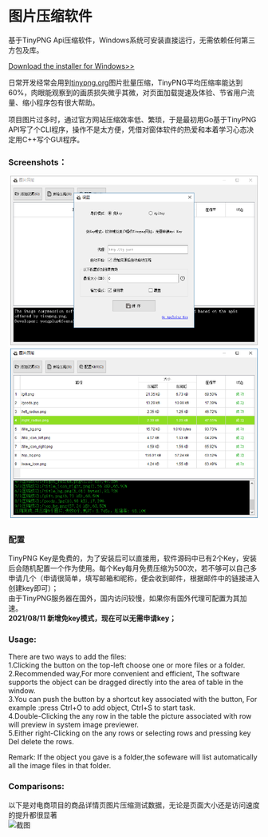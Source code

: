 # 图片压缩软件
基于TinyPNG Api压缩软件，Windows系统可安装直接运行，无需依赖任何第三方包及库。

[Download the installer for Windows>>](https://dd.0f3.com/tinypng/installer.exe)


日常开发经常会用到[tinypng.org](https://tinypng.org/)图片批量压缩，TinyPNG平均压缩率能达到60%，肉眼能观察到的画质损失微乎其微，对页面加载提速及体验、节省用户流量、缩小程序包有很大帮助。

项目图片过多时，通过官方网站压缩效率低、繁琐，于是最初用Go基于TinyPNG API写了个CLI程序，操作不是太方便，凭借对窗体软件的热爱和本着学习心态决定用C++写个GUI程序。



### Screenshots： 
![截图](./assets/Screenshot1.png)  
![截图](./assets/Screenshot2.png)  

### 配置
TinyPNG Key是免费的，为了安装后可以直接用，软件源码中已有2个Key，安装后会随机配置一个作为使用。每个Key每月免费压缩为500次，若不够可以自己多申请几个（申请很简单，填写邮箱和昵称，便会收到邮件，根据邮件中的链接进入创建key即可）；   
由于TinyPNG服务器在国外，国内访问较慢，如果你有国外代理可配置为其加速。  
**2021/08/11 新增免key模式，现在可以无需申请key；**

### Usage:
 There are two ways to add the files:  
 1.Clicking the button on the top-left choose one or more files or a folder.   
 2.Recommended way,For more convenient and efficient, The software supports the object can be dragged directly into the area of table in the window.   
 3.You can push the button by a shortcut key associated with the button, For example :press Ctrl+O to add object, Ctrl+S to start task.   
 4.Double-Clicking the any row in the table the picture associated with row will preview in system image previewer.  
 5.Either right-Clicking on the any rows or selecting rows and pressing key Del delete the rows.  

 Remark: If the object you gave is a folder,the sofeware will list automatically all the image files in that folder.



### Comparisons:
以下是对电商项目的商品详情页图片压缩测试数据，无论是页面大小还是访问速度的提升都很显著  
![截图](http://0f3.com/tinypng/compared.png?v2)  





